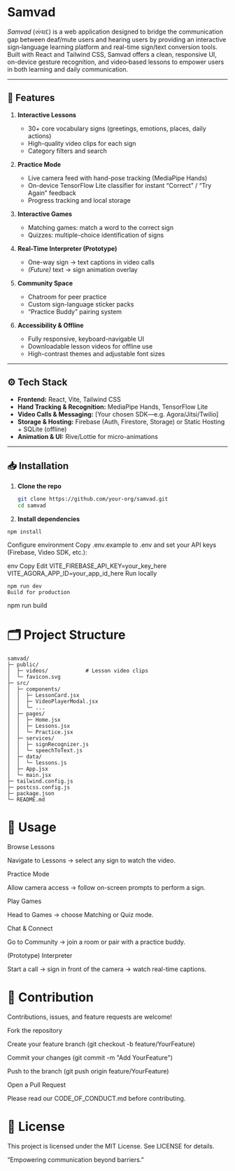 # Samvad

_Samvad_ (સંવાદ) is a web application designed to bridge the communication gap between deaf/mute users and hearing users by providing an interactive sign‐language learning platform and real-time sign/text conversion tools. Built with React and Tailwind CSS, Samvad offers a clean, responsive UI, on-device gesture recognition, and video‐based lessons to empower users in both learning and daily communication.

---

## 🚀 Features

1. **Interactive Lessons**  
   - 30+ core vocabulary signs (greetings, emotions, places, daily actions)  
   - High-quality video clips for each sign  
   - Category filters and search  

2. **Practice Mode**  
   - Live camera feed with hand-pose tracking (MediaPipe Hands)  
   - On-device TensorFlow Lite classifier for instant “Correct” / “Try Again” feedback  
   - Progress tracking and local storage  

3. **Interactive Games**  
   - Matching games: match a word to the correct sign  
   - Quizzes: multiple-choice identification of signs  

4. **Real-Time Interpreter (Prototype)**  
   - One-way sign → text captions in video calls  
   - *(Future)* text → sign animation overlay  

5. **Community Space**  
   - Chatroom for peer practice  
   - Custom sign-language sticker packs  
   - “Practice Buddy” pairing system  

6. **Accessibility & Offline**  
   - Fully responsive, keyboard-navigable UI  
   - Downloadable lesson videos for offline use  
   - High-contrast themes and adjustable font sizes  

---

## ⚙️ Tech Stack

- **Frontend:** React, Vite, Tailwind CSS  
- **Hand Tracking & Recognition:** MediaPipe Hands, TensorFlow Lite  
- **Video Calls & Messaging:** [Your chosen SDK—e.g. Agora/Jitsi/Twilio]  
- **Storage & Hosting:** Firebase (Auth, Firestore, Storage) or Static Hosting + SQLite (offline)  
- **Animation & UI:** Rive/Lottie for micro-animations  

---

## 📥 Installation

1. **Clone the repo**  
   ```bash
   git clone https://github.com/your-org/samvad.git
   cd samvad

2. **Install dependencies**

```npm install```

Configure environment
Copy .env.example to .env and set your API keys (Firebase, Video SDK, etc.):

env
Copy
Edit
VITE_FIREBASE_API_KEY=your_key_here
VITE_AGORA_APP_ID=your_app_id_here
Run locally

 ```
npm run dev
Build for production
```
 
npm run build


# 🗂️ Project Structure
 ```
samvad/
├─ public/
│  ├─ videos/            # Lesson video clips
│  └─ favicon.svg
├─ src/
│  ├─ components/
│  │  ├─ LessonCard.jsx
│  │  ├─ VideoPlayerModal.jsx
│  │  └─ ...  
│  ├─ pages/
│  │  ├─ Home.jsx
│  │  ├─ Lessons.jsx
│  │  └─ Practice.jsx
│  ├─ services/
│  │  ├─ signRecognizer.js
│  │  └─ speechToText.js
│  ├─ data/
│  │  └─ lessons.js
│  ├─ App.jsx
│  └─ main.jsx
├─ tailwind.config.js
├─ postcss.config.js
├─ package.json
└─ README.md
```

# 🎯 Usage
Browse Lessons

Navigate to Lessons → select any sign to watch the video.

Practice Mode

Allow camera access → follow on-screen prompts to perform a sign.

Play Games

Head to Games → choose Matching or Quiz mode.

Chat & Connect

Go to Community → join a room or pair with a practice buddy.

(Prototype) Interpreter

Start a call → sign in front of the camera → watch real-time captions.

# 🤝 Contribution
Contributions, issues, and feature requests are welcome!

Fork the repository

Create your feature branch (git checkout -b feature/YourFeature)

Commit your changes (git commit -m "Add YourFeature")

Push to the branch (git push origin feature/YourFeature)

Open a Pull Request

Please read our CODE_OF_CONDUCT.md before contributing.

# 📄 License
This project is licensed under the MIT License. See LICENSE for details.

“Empowering communication beyond barriers.”